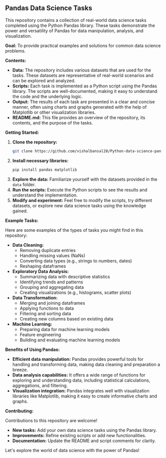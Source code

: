 ## Pandas Data Science Tasks

This repository contains a collection of real-world data science tasks completed using the Python Pandas library. These tasks demonstrate the power and versatility of Pandas for data manipulation, analysis, and visualization.

**Goal:** To provide practical examples and solutions for common data science problems.

**Contents:**

- **Data:** The repository includes various datasets that are used for the tasks. These datasets are representative of real-world scenarios and can be explored and analyzed.
- **Scripts:** Each task is implemented as a Python script using the Pandas library. The scripts are well-documented, making it easy to understand the code and the underlying logic. 
- **Output:** The results of each task are presented in a clear and concise manner, often using charts and graphs generated with the help of Matplotlib or other visualization libraries.
- **README.md:** This file provides an overview of the repository, its contents, and the purpose of the tasks. 

**Getting Started:**

1. **Clone the repository:**
   ```bash
   git clone https://github.com/vishalbansal28/Python-data-science-pandas.git
   ```
2. **Install necessary libraries:** 
   ```bash
   pip install pandas matplotlib
   ```
3. **Explore the data:** Familiarize yourself with the datasets provided in the `data` folder.
4. **Run the scripts:** Execute the Python scripts to see the results and understand the implementation.
5. **Modify and experiment:** Feel free to modify the scripts, try different datasets, or explore new data science tasks using the knowledge gained.

**Example Tasks:**

Here are some examples of the types of tasks you might find in this repository:

* **Data Cleaning:**
    * Removing duplicate entries
    * Handling missing values (NaNs)
    * Converting data types (e.g., strings to numbers, dates)
    * Reshaping dataframes 
* **Exploratory Data Analysis:**
    * Summarizing data with descriptive statistics
    * Identifying trends and patterns
    * Grouping and aggregating data
    * Creating visualizations (e.g., histograms, scatter plots)
* **Data Transformation:**
    * Merging and joining dataframes
    * Applying functions to data
    * Filtering and sorting data
    * Creating new columns based on existing data
* **Machine Learning:**
    * Preparing data for machine learning models
    * Feature engineering
    * Building and evaluating machine learning models

**Benefits of Using Pandas:**

* **Efficient data manipulation:** Pandas provides powerful tools for handling and transforming data, making data cleaning and preparation a breeze.
* **Data analysis capabilities:** It offers a wide range of functions for exploring and understanding data, including statistical calculations, aggregations, and filtering.
* **Visualization integration:** Pandas integrates well with visualization libraries like Matplotlib, making it easy to create informative charts and graphs.

**Contributing:**

Contributions to this repository are welcome! 

* **New tasks:** Add your own data science tasks using the Pandas library.
* **Improvements:** Refine existing scripts or add new functionalities.
* **Documentation:** Update the README and script comments for clarity.

Let's explore the world of data science with the power of Pandas!
